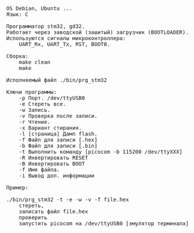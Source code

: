 <pre>
OS Debian, Ubuntu ...
Язык: C

Программатор stm32, gd32.
Работает через заводской (зашитый) загрузчик (BOOTLOADER).
Используются сигналы микроконтроллера:
	UART_Rx, UART_Tx, RST, BOOT0.

Сборка:
	make clean
	make

Исполняемый файл ./bin/prg_stm32

Ключи программы:
    -p Порт. /dev/ttyUSB0
    -e Стереть все.
    -w Запись.
    -v Проверка после записи.
    -r Чтение.
    -x Вариант стирания.
    -l [страница] Дамп flash.
    -f Файл для записи [.hex]
    -b Файл для записи [.bin]
    -t Выполнить команду [picocom -b 115200 /dev/ttyXXX]
    -R Инвертировать RESET
    -B Инвертировать BOOT
    -f Имя файла.
    -i Вывод доп. информации
    
Пример:<br>
./bin/prg_stm32 -t -e -w -v -f file.hex
	стереть,
	записать файл file.hex
	проверить
	запустить picocom на /dev/ttyUSB0 [эмулятор терминала]
</pre>


